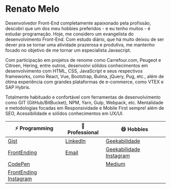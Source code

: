 # Renato Melo

Desenvolvedor Front-End completamente apaixonado pela profissão, descobri que um dos meu hobbies preferidos - e eu tenho muitos - é estudar programação. Hoje, me considero um evangelista do desenvolvimento Front-End.  Com estudo diário, que há muito deixou de ser dever pra se tornar uma atividade prazerosa e produtiva, me mantenho focado no objetivo de me tornar um especialista Javascript.

Com participação em projetos de renome como Carrefour.com, Peugeot e Citroen, Hering, entre outros, desenvolvi sólidos conhecimentos em desenvolvimento com HTML, CSS, JavaScript e seus respectivos frameworks, como React, Vue, Bootstrap, Bulma, jQuery, Pug, etc., além de ótima experiência com grandes plataformas de e-commerce, como VTEX e SAP Hybris. 

Totalmente habituado e confortável com ferramentas de desenvolvimento como GIT (GitHub/BitBucket), NPM, Yarn, Gulp, Webpack, etc. Mentalidade e metodologias focadas em Responsividade e Mobile First sempre! além de SEO, Acessibilidade e sólidos conhecimentos em UX/UI.

| ⚡ Programming | 💬 Professional | 😄 Hobbies |
| --- | --- | --- |
| [Gist](https://gist.github.com/renatoam) | [LinkedIn](https://www.linkedin.com/in/renatoam/) | [Geekabilidade](geekabilidade.com.br) |
| [FrontEnding](frontending.com.br) | [Email](mailto:renatoalves92@gmail.com) | [Geekabilidade Instagram](https://www.instagram.com/geekabilidade)
| [CodePen](https://codepen.io/renatoamelo) | | [Medium](https://medium.com/@renatoam)
| [FrontEnding Instagram](https://www.instagram.com/frontendingbr/)

<!--
**renatoam/renatoam** is a ✨ _special_ ✨ repository because its `README.md` (this file) appears on your GitHub profile.

Here are some ideas to get you started:

- 🔭 I’m currently working on ...
- 🌱 I’m currently learning ...
- 👯 I’m looking to collaborate on ...
- 🤔 I’m looking for help with ...
- 💬 Ask me about ...
- 📫 How to reach me: ...
- 😄 Pronouns: ...
- ⚡ Fun fact: ...
-->
